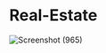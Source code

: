 # Real-Estate

![Screenshot (965)](https://github.com/user-attachments/assets/6c888a3c-42b2-464c-8e81-3451610f1c11)

